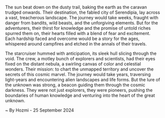 
The sun beat down on the dusty trail, baking the earth as the caravan trudged onwards. Their destination, the fabled city of Serendipia, lay across a vast, treacherous landscape. The journey would take weeks, fraught with danger from bandits, wild beasts, and the unforgiving elements. But for the adventurers, their thirst for knowledge and the promise of untold riches spurred them on, their hearts filled with a blend of fear and excitement. Each hardship faced and overcome would be a story for the ages, whispered around campfires and etched in the annals of their travels. 

The starcruiser hummed with anticipation, its sleek hull slicing through the void. The crew, a motley bunch of explorers and scientists, had their eyes fixed on the distant nebula, a swirling canvas of color and celestial wonders. Their mission: to chart the unmapped territory and uncover the secrets of this cosmic marvel. The journey would take years, traversing light-years and encountering alien landscapes and life forms. But the lure of the unknown was strong, a beacon guiding them through the cosmic darkness. They were not just explorers, they were pioneers, pushing the boundaries of human knowledge and venturing into the heart of the great unknown. 

~ By Hozmi - 25 September 2024
